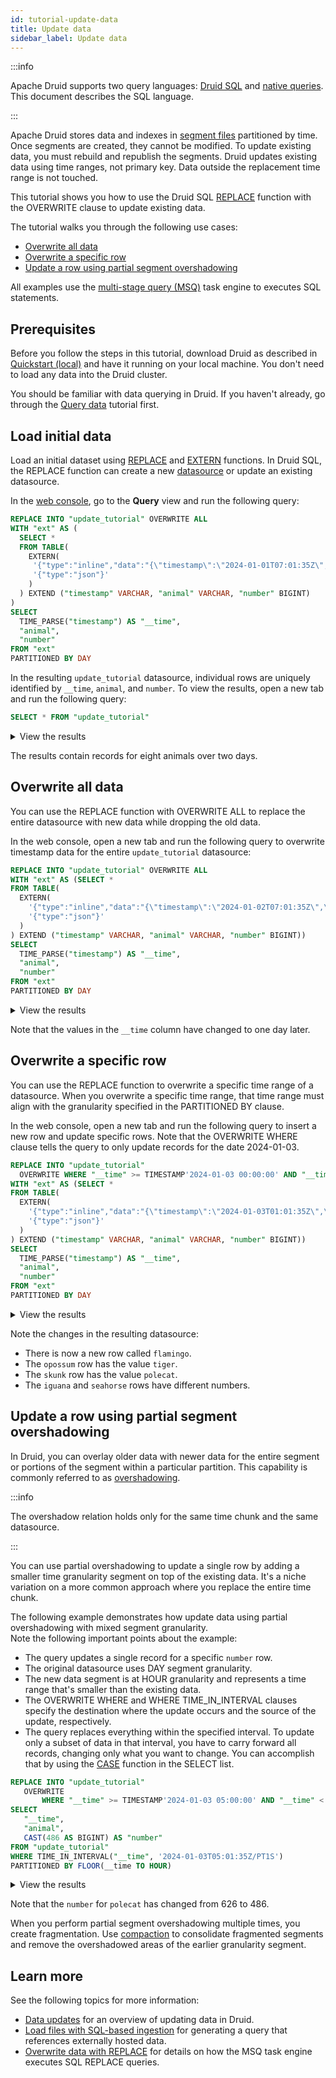 ```yaml
---
id: tutorial-update-data
title: Update data
sidebar_label: Update data
---
```


<!--
  ~ Licensed to the Apache Software Foundation (ASF) under one
  ~ or more contributor license agreements.  See the NOTICE file
  ~ distributed with this work for additional information
  ~ regarding copyright ownership.  The ASF licenses this file
  ~ to you under the Apache License, Version 2.0 (the
  ~ "License"); you may not use this file except in compliance
  ~ with the License.  You may obtain a copy of the License at
  ~
  ~   http://www.apache.org/licenses/LICENSE-2.0
  ~
  ~ Unless required by applicable law or agreed to in writing,
  ~ software distributed under the License is distributed on an
  ~ "AS IS" BASIS, WITHOUT WARRANTIES OR CONDITIONS OF ANY
  ~ KIND, either express or implied.  See the License for the
  ~ specific language governing permissions and limitations
  ~ under the License.
  -->

:::info

Apache Druid supports two query languages: [Druid SQL](../querying/sql.md) and [native queries](../querying/querying.md).
This document describes the SQL language.

:::

Apache Druid stores data and indexes in [segment files](../design/segments.md) partitioned by time.
Once segments are created, they cannot be modified.
To update existing data, you must rebuild and republish the segments.
Druid updates existing data using time ranges, not primary key. Data outside the replacement time range is not touched.

This tutorial shows you how to use the Druid SQL [REPLACE](../multi-stage-query/reference.md#replace) function with the OVERWRITE clause to update existing data.

The tutorial walks you through the following use cases:

* [Overwrite all data](#overwrite-all-data)
* [Overwrite a specific row](#overwrite-a-specific-row)
* [Update a row using partial segment overshadowing](#update-a-row-using-partial-segment-overshadowing)

All examples use the [multi-stage query (MSQ)](../multi-stage-query/index.md) task engine to executes SQL statements.

## Prerequisites

Before you follow the steps in this tutorial, download Druid as described in [Quickstart (local)](index.md) and have it running on your local machine. You don't need to load any data into the Druid cluster.

You should be familiar with data querying in Druid. If you haven't already, go through the [Query data](../tutorials/tutorial-query.md) tutorial first.

## Load initial data

Load an initial dataset using [REPLACE](../multi-stage-query/reference.md#replace) and [EXTERN](../multi-stage-query/reference.md#extern-function) functions.
In Druid SQL, the REPLACE function can create a new [datasource](../design/storage.md) or update an existing datasource.

In the [web console](../operations/web-console.md), go to the **Query** view and run the following query:

```sql
REPLACE INTO "update_tutorial" OVERWRITE ALL
WITH "ext" AS (
  SELECT *
  FROM TABLE(
    EXTERN(
     '{"type":"inline","data":"{\"timestamp\":\"2024-01-01T07:01:35Z\",\"animal\":\"octopus\", \"number\":115}\n{\"timestamp\":\"2024-01-01T05:01:35Z\",\"animal\":\"mongoose\", \"number\":737}\n{\"timestamp\":\"2024-01-01T06:01:35Z\",\"animal\":\"snake\", \"number\":1234}\n{\"timestamp\":\"2024-01-01T01:01:35Z\",\"animal\":\"lion\", \"number\":300}\n{\"timestamp\":\"2024-01-02T07:01:35Z\",\"animal\":\"seahorse\", \"number\":115}\n{\"timestamp\":\"2024-01-02T05:01:35Z\",\"animal\":\"skunk\", \"number\":737}\n{\"timestamp\":\"2024-01-02T06:01:35Z\",\"animal\":\"iguana\", \"number\":1234}\n{\"timestamp\":\"2024-01-02T01:01:35Z\",\"animal\":\"opossum\", \"number\":300}"}',
     '{"type":"json"}'
    )
  ) EXTEND ("timestamp" VARCHAR, "animal" VARCHAR, "number" BIGINT)
)
SELECT
  TIME_PARSE("timestamp") AS "__time",
  "animal",
  "number"
FROM "ext"
PARTITIONED BY DAY

```

In the resulting `update_tutorial` datasource, individual rows are uniquely identified by `__time`, `animal`, and `number`.
To view the results, open a new tab and run the following query:

```sql
SELECT * FROM "update_tutorial"
```

<details>
<summary> View the results</summary>

| `__time` | `animal` | `number`|
| -- | -- | -- |
| `2024-01-01T01:01:35.000Z`| `lion`| 300 |
| `2024-01-01T05:01:35.000Z`| `mongoose`| 737 |
| `2024-01-01T06:01:35.000Z`| `snake`| 1234 |
| `2024-01-01T07:01:35.000Z`| `octopus`| 115 |
| `2024-01-02T01:01:35.000Z`| `opossum`| 300 |
| `2024-01-02T05:01:35.000Z`| `skunk`| 737 |
| `2024-01-02T06:01:35.000Z`| `iguana`| 1234 |
| `2024-01-02T07:01:35.000Z`| `seahorse`| 115 |

</details>

The results contain records for eight animals over two days.

## Overwrite all data

You can use the REPLACE function with OVERWRITE ALL to replace the entire datasource with new data while dropping the old data.

In the web console, open a new tab and run the following query to overwrite timestamp data for the entire `update_tutorial` datasource:

```sql
REPLACE INTO "update_tutorial" OVERWRITE ALL
WITH "ext" AS (SELECT *
FROM TABLE(
  EXTERN(
    '{"type":"inline","data":"{\"timestamp\":\"2024-01-02T07:01:35Z\",\"animal\":\"octopus\", \"number\":115}\n{\"timestamp\":\"2024-01-02T05:01:35Z\",\"animal\":\"mongoose\", \"number\":737}\n{\"timestamp\":\"2024-01-02T06:01:35Z\",\"animal\":\"snake\", \"number\":1234}\n{\"timestamp\":\"2024-01-02T01:01:35Z\",\"animal\":\"lion\", \"number\":300}\n{\"timestamp\":\"2024-01-03T07:01:35Z\",\"animal\":\"seahorse\", \"number\":115}\n{\"timestamp\":\"2024-01-03T05:01:35Z\",\"animal\":\"skunk\", \"number\":737}\n{\"timestamp\":\"2024-01-03T06:01:35Z\",\"animal\":\"iguana\", \"number\":1234}\n{\"timestamp\":\"2024-01-03T01:01:35Z\",\"animal\":\"opossum\", \"number\":300}"}',
    '{"type":"json"}'
  )
) EXTEND ("timestamp" VARCHAR, "animal" VARCHAR, "number" BIGINT))
SELECT
  TIME_PARSE("timestamp") AS "__time",
  "animal",
  "number"
FROM "ext"
PARTITIONED BY DAY
```

<details>
<summary> View the results</summary>

| `__time` | `animal` | `number`|
| -- | -- | -- |
| `2024-01-02T01:01:35.000Z`| `lion`| 300 |
| `2024-01-02T05:01:35.000Z`| `mongoose`| 737 |
| `2024-01-02T06:01:35.000Z`| `snake`| 1234 |
| `2024-01-02T07:01:35.000Z`| `octopus`| 115 |
| `2024-01-03T01:01:35.000Z`| `opossum`| 300 |
| `2024-01-03T05:01:35.000Z`| `skunk`| 737 |
| `2024-01-03T06:01:35.000Z`| `iguana`| 1234 |
| `2024-01-03T07:01:35.000Z`| `seahorse`| 115 |

</details>

Note that the values in the `__time` column have changed to one day later.

## Overwrite a specific row

You can use the REPLACE function to overwrite a specific time range of a datasource. When you overwrite a specific time range, that time range must align with the granularity specified in the PARTITIONED BY clause.

In the web console, open a new tab and run the following query to insert a new row and update specific rows. Note that the OVERWRITE WHERE clause tells the query to only update records for the date 2024-01-03.

```sql
REPLACE INTO "update_tutorial" 
  OVERWRITE WHERE "__time" >= TIMESTAMP'2024-01-03 00:00:00' AND "__time" < TIMESTAMP'2024-01-04 00:00:00'
WITH "ext" AS (SELECT *
FROM TABLE(
  EXTERN(
    '{"type":"inline","data":"{\"timestamp\":\"2024-01-03T01:01:35Z\",\"animal\":\"tiger\", \"number\":300}\n{\"timestamp\":\"2024-01-03T07:01:35Z\",\"animal\":\"seahorse\", \"number\":500}\n{\"timestamp\":\"2024-01-03T05:01:35Z\",\"animal\":\"polecat\", \"number\":626}\n{\"timestamp\":\"2024-01-03T06:01:35Z\",\"animal\":\"iguana\", \"number\":300}\n{\"timestamp\":\"2024-01-03T01:01:35Z\",\"animal\":\"flamingo\", \"number\":999}"}',
    '{"type":"json"}'
  )
) EXTEND ("timestamp" VARCHAR, "animal" VARCHAR, "number" BIGINT))
SELECT
  TIME_PARSE("timestamp") AS "__time",
  "animal",
  "number"
FROM "ext"
PARTITIONED BY DAY
```

<details>
<summary> View the results</summary>

| `__time` | `animal` | `number`|
| -- | -- | -- |
| `2024-01-02T01:01:35.000Z`| `lion`| 300 |
| `2024-01-02T05:01:35.000Z`| `mongoose`| 737 |
| `2024-01-02T06:01:35.000Z`| `snake`| 1234 |
| `2024-01-02T07:01:35.000Z`| `octopus`| 115 |
| `2024-01-03T01:01:35.000Z`| `flamingo`| 999 |
| `2024-01-03T01:01:35.000Z`| `tiger`| 300 |
| `2024-01-03T05:01:35.000Z`| `polecat`| 626 |
| `2024-01-03T06:01:35.000Z`| `iguana`| 300 |
| `2024-01-03T07:01:35.000Z`| `seahorse`| 500 |

</details>

Note the changes in the resulting datasource:

* There is now a new row called `flamingo`.
* The `opossum` row has the value `tiger`.
* The `skunk` row has the value `polecat`.
* The `iguana` and `seahorse` rows have different numbers.

## Update a row using partial segment overshadowing

In Druid, you can overlay older data with newer data for the entire segment or portions of the segment within a particular partition.
This capability is commonly referred to as [overshadowing](../ingestion/tasks.md#overshadowing-between-segments).

:::info

The overshadow relation holds only for the same time chunk and the same datasource.

:::

You can use partial overshadowing to update a single row by adding a smaller time granularity segment on top of the existing data.
It's a niche variation on a more common approach where you replace the entire time chunk.

The following example demonstrates how update data using partial overshadowing with mixed segment granularity.  
Note the following important points about the example:

* The query updates a single record for a specific `number` row.
* The original datasource uses DAY segment granularity.
* The new data segment is at HOUR granularity and represents a time range that's smaller than the existing data.
* The OVERWRITE WHERE and WHERE TIME_IN_INTERVAL clauses specify the destination where the update occurs and the source of the update, respectively.
* The query replaces everything within the specified interval. To update only a subset of data in that interval, you have to carry forward all records, changing only what you want to change. You can accomplish that by using the [CASE](../querying/sql-functions.md#case) function in the SELECT list.

```sql
REPLACE INTO "update_tutorial"
   OVERWRITE
       WHERE "__time" >= TIMESTAMP'2024-01-03 05:00:00' AND "__time" < TIMESTAMP'2024-01-03 06:00:00'
SELECT 
   "__time", 
   "animal", 
   CAST(486 AS BIGINT) AS "number"
FROM "update_tutorial" 
WHERE TIME_IN_INTERVAL("__time", '2024-01-03T05:01:35Z/PT1S')
PARTITIONED BY FLOOR(__time TO HOUR)
```

<details>
<summary> View the results</summary>

| `__time` | `animal` | `number`|
| -- | -- | -- |
| `2024-01-02T01:01:35.000Z`| `lion`| 300 |
| `2024-01-02T05:01:35.000Z`| `mongoose`| 737 |
| `2024-01-02T06:01:35.000Z`| `snake`| 1234 |
| `2024-01-02T07:01:35.000Z`| `octopus`| 115 |
| `2024-01-03T01:01:35.000Z`| `flamingo`| 999 |
| `2024-01-03T01:01:35.000Z`| `tiger`| 300 |
| `2024-01-03T05:01:35.000Z`| `polecat`| 486 |
| `2024-01-03T06:01:35.000Z`| `iguana`| 300 |
| `2024-01-03T07:01:35.000Z`| `seahorse`| 500 |

</details>

Note that the `number` for `polecat` has changed from 626 to 486.

When you perform partial segment overshadowing multiple times, you create fragmentation. Use [compaction](../data-management/compaction.md) to consolidate fragmented segments and remove the overshadowed areas of the earlier granularity segment.

## Learn more

See the following topics for more information:

* [Data updates](../data-management/update.md) for an overview of updating data in Druid.
* [Load files with SQL-based ingestion](../tutorials/tutorial-msq-extern.md) for generating a query that references externally hosted data.
* [Overwrite data with REPLACE](../multi-stage-query/concepts.md#overwrite-data-with-replace) for details on how the MSQ task engine executes SQL REPLACE queries.